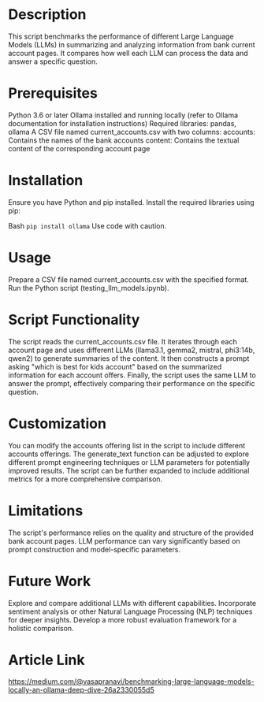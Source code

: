 # Description

This script benchmarks the performance of different Large Language Models (LLMs) in summarizing and analyzing information from bank current account pages. It compares how well each LLM can process the data and answer a specific question.

# Prerequisites

Python 3.6 or later
Ollama installed and running locally (refer to Ollama documentation for installation instructions)
Required libraries: pandas, ollama
A CSV file named current_accounts.csv with two columns:
accounts: Contains the names of the bank accounts
content: Contains the textual content of the corresponding account page
# Installation

Ensure you have Python and pip installed. Install the required libraries using pip:

Bash
```pip install ollama```
Use code with caution.

# Usage

Prepare a CSV file named current_accounts.csv with the specified format.
Run the Python script (testing_llm_models.ipynb).
# Script Functionality

The script reads the current_accounts.csv file.
It iterates through each account page and uses different LLMs (llama3.1, gemma2, mistral, phi3:14b, qwen2) to generate summaries of the content.
It then constructs a prompt asking "which is best for kids account" based on the summarized information for each account offers.
Finally, the script uses the same LLM to answer the prompt, effectively comparing their performance on the specific question.
# Customization

You can modify the accounts offering list in the script to include different accounts offerings.
The generate_text function can be adjusted to explore different prompt engineering techniques or LLM parameters for potentially improved results.
The script can be further expanded to include additional metrics for a more comprehensive comparison.
# Limitations

The script's performance relies on the quality and structure of the provided bank account pages.
LLM performance can vary significantly based on prompt construction and model-specific parameters.
# Future Work

Explore and compare additional LLMs with different capabilities.
Incorporate sentiment analysis or other Natural Language Processing (NLP) techniques for deeper insights.
Develop a more robust evaluation framework for a holistic comparison.

# Article Link

https://medium.com/@vasapranavi/benchmarking-large-language-models-locally-an-ollama-deep-dive-26a2330055d5
